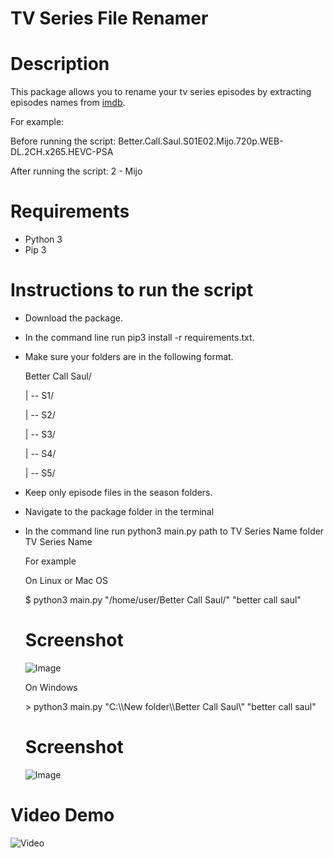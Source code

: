 # TV Series File Renamer

# Description

This package allows you to rename your tv series episodes by extracting episodes names from [imdb](https://www.imdb.com/).

For example:

Before running the script: Better.Call.Saul.S01E02.Mijo.720p.WEB-DL.2CH.x265.HEVC-PSA

After running the script: 2 - Mijo

# Requirements

* Python 3
* Pip 3

# Instructions to run the script

* Download the package.
* In the command line run pip3 install -r requirements.txt.
* Make sure your folders are in the following format.

  Better Call Saul/
                
  | -- S1/
 
  | -- S2/
  
  | -- S3/
           
  | -- S4/

  | -- S5/
  
* Keep only episode files in the season folders.

* Navigate to the package folder in the terminal

* In the command line run python3 main.py path to TV Series Name folder TV Series Name
  
  For example
  
  On Linux or Mac OS
  
  $ python3 main.py "/home/user/Better Call Saul/" "better call saul"
  
  # Screenshot
  
  ![Image](https://imgur.com/N2wZGb1.png)
  
  On Windows
  
  \> python3 main.py "C:\\\New folder\\\Better Call Saul\\\" "better call saul"
  
  # Screenshot
  
  ![Image](https://i.imgur.com/1rm0uxe.png)
  
# Video Demo

  ![Video](https://imgur.com/macIIWh.gif)

